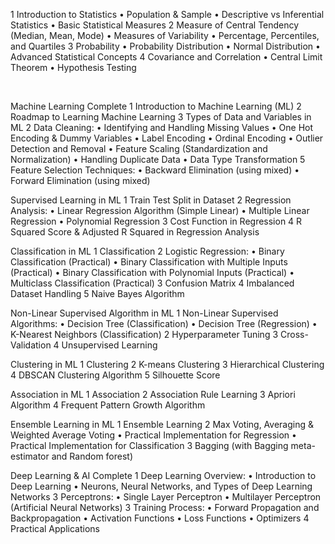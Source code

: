 1 Introduction to Statistics
   • Population & Sample
   • Descriptive vs Inferential Statistics
   • Basic Statistical Measures
2 Measure of Central Tendency (Median, Mean, Mode)
   • Measures of Variability
   • Percentage, Percentiles, and Quartiles
3 Probability
   • Probability Distribution
   • Normal Distribution
   • Advanced Statistical Concepts
4 Covariance and Correlation
   • Central Limit Theorem
   • Hypothesis Testing
   
<br> 

Machine Learning Complete
1 Introduction to Machine Learning (ML)
2 Roadmap to Learning Machine Learning
3 Types of Data and Variables in ML
2 Data Cleaning:
   • Identifying and Handling Missing Values
   • One Hot Encoding & Dummy Variables
   • Label Encoding
   • Ordinal Encoding
   • Outlier Detection and Removal
   • Feature Scaling (Standardization and Normalization)
   • Handling Duplicate Data
   • Data Type Transformation
5 Feature Selection Techniques:
   • Backward Elimination (using mixed)
   • Forward Elimination (using mixed)

Supervised Learning in ML
1 Train Test Split in Dataset
2 Regression Analysis:
   • Linear Regression Algorithm (Simple Linear)
   • Multiple Linear Regression
   • Polynomial Regression
3 Cost Function in Regression
4 R Squared Score & Adjusted R Squared in Regression Analysis

Classification in ML
1 Classification
2 Logistic Regression:
   • Binary Classification (Practical)
   • Binary Classification with Multiple Inputs (Practical)
   • Binary Classification with Polynomial Inputs (Practical)
   • Multiclass Classification (Practical)
3 Confusion Matrix
4 Imbalanced Dataset Handling
5 Naive Bayes Algorithm

 Non-Linear Supervised Algorithm in ML
1 Non-Linear Supervised Algorithms:
   • Decision Tree (Classification)
   • Decision Tree (Regression)
   • K-Nearest Neighbors (Classification)
2 Hyperparameter Tuning
3 Cross-Validation
4 Unsupervised Learning

 Clustering in ML
1 Clustering
2 K-means Clustering
3 Hierarchical Clustering
4 DBSCAN Clustering Algorithm
5 Silhouette Score

 Association in ML
1 Association
2 Association Rule Learning
3 Apriori Algorithm
4 Frequent Pattern Growth Algorithm

 Ensemble Learning in ML
1 Ensemble Learning
2 Max Voting, Averaging & Weighted Average Voting
   • Practical Implementation for Regression
   • Practical Implementation for Classification
3 Bagging (with Bagging meta-estimator and Random forest)

 Deep Learning & AI Complete
1 Deep Learning Overview:
   • Introduction to Deep Learning
   • Neurons, Neural Networks, and Types of Deep Learning Networks
3 Perceptrons:
   • Single Layer Perceptron
   • Multilayer Perceptron (Artificial Neural Networks)
3 Training Process:
   • Forward Propagation and Backpropagation
   • Activation Functions
   • Loss Functions
   • Optimizers
4 Practical Applications
